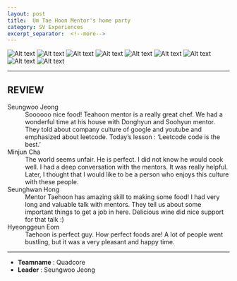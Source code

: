 ```yaml
---
layout: post
title:  Um Tae Hoon Mentor's home party
category: SV Experiences
excerpt_separator:  <!--more-->
---
```


![Alt text](/assets/img/um1.JPG)
![Alt text](/assets/img/um2.JPG)
![Alt text](/assets/img/um3.JPG)
![Alt text](/assets/img/um4.JPG)
![Alt text](/assets/img/um5.JPG)
![Alt text](/assets/img/um6.JPG)
![Alt text](/assets/img/um7.JPG)
![Alt text](/assets/img/um8.JPG)
![Alt text](/assets/img/um9.JPG)

* * *

## REVIEW
<dl>
    <dt>Seungwoo Jeong</dt>
        <dd>Soooooo nice food! Teahoon mentor is a really great chef. We had a wonderful time at his house with Donghyun and Soohyun mentor. They told about company culture of google and youtube and emphasized about leetcode. Today’s lesson : ‘Leetcode code is the best.’
    </dd>
    <dt>Minjun Cha</dt>
        <dd>The world seems unfair. He is perfect. I did not know he would cook well. I had a deep conversation with the mentors. It was really helpful. Later, I thought that I would like to be a person who enjoys this culture with these people.
        </dd>
    <dt>Seunghwan Hong</dt>
        <dd>Mentor Taehoon has amazing skill to making some food! I had very long and valuable talk with mentors. They tell us about some important things to get a job in here. Delicious wine did nice support for that talk :)
        </dd>
    <dt>Hyeonggeun Eom</dt>
        <dd>Taehoon is perfect guy. How perfect foods are! A lot of people went bustling, but it was a very pleasant and happy time.
        </dd>
</dl>

* * *

- **Teamname** : Quadcore 
- **Leader** : Seungwoo Jeong





